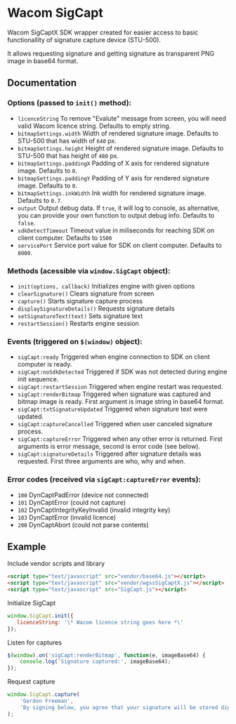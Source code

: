 # Wacom SigCapt
Wacom SigCaptX SDK wrapper created for easier access to basic functionallity of signature capture device (STU-500).

It allows requesting signature and getting signature as transparent PNG image in base64 format.

## Documentation

### Options (passed to `init()` method):

- `licenceString` To remove "Evalute" message from screen, you will need valid Wacom licence string. Defaults to empty string.
- `bitmapSettings.width` Width of rendered signature image. Defaults to STU-500 that has width of `640` px.
- `bitmapSettings.height` Height of rendered signature image. Defaults to STU-500 that has height of `480` px.
- `bitmapSettings.paddingX` Padding of X axis for rendered signature image. Defaults to `0`.
- `bitmapSettings.paddingY` Padding of Y axis for rendered signature image. Defaults to `0`.
- `bitmapSettings.inkWidth` Ink width for rendered signature image. Defaults to `0.7`.
- `output` Output debug data. If `true`, it will log to console, as alternative, you can provide your own function to output debug info. Defaults to `false`.
- `sdkDetectTimeout` Timeout value in miliseconds for reaching SDK on client computer. Defaults to `1500`
- `servicePort` Service port value for SDK on client computer. Defaults to `8000`.

### Methods (acessible via `window.SigCapt` object):

- `init(options, callback)` Initializes engine with given options
- `clearSignature()` Clears signature from screen
- `capture()` Starts signature capture process
- `displaySignatureDetails()` Requests signature details
- `setSignatureText(text)` Sets signature text
- `restartSession()` Restarts engine session

### Events (triggered on `$(window)` object):

- `sigCapt:ready` Triggered when engine connection to SDK on client computer is ready.
- `sigCapt:noSdkDetected` Triggered if SDK was not detected during engine init sequence.
- `sigCapt:restartSession` Triggered when engine restart was requested.
- `sigCapt:renderBitmap` Triggered when signature was captured and bitmap image is ready. First argument is image string in base64 format.
- `sigCapt:txtSignatureUpdated` Triggered when signature text were updated.
- `sigCapt:captureCancelled` Triggered when user canceled signature process.
- `sigCapt:captureError` Triggered when any other error is returned. First arguments is error message, second is error code (see below).
- `sigCapt:signatureDetails` Triggered after signature details was requested. First three arguments are who, why and when.

### Error codes (received via `sigCapt:captureError` events):

- `100` DynCaptPadError (device not connected)
- `101` DynCaptError (could not capture)
- `102` DynCaptIntegrityKeyInvalid (invalid integrity key)
- `103` DynCaptError (invalid licence)
- `200` DynCaptAbort (could not parse contents)

## Example

Include vendor scripts and library
```HTML
<script type="text/javascript" src="vendor/base64.js"></script>
<script type="text/javascript" src="vendor/wgssSigCaptX.js"></script>
<script type="text/javascript" src="SigCapt.js"></script>
```

Initialize SigCapt
```JavaScript
window.SigCapt.init({
   licenceString: '\* Wacom licence string goes here *\'
});
```

Listen for captures
```JavaScript
$(window).on('sigCapt:renderBitmap', function(e, imageBase64) {
    console.log('Signature captured:', imageBase64);
});
```

Request capture
```JavaScript
window.SigCapt.capture(
    'Gordon Freeman',
    'By signing below, you agree that your signature will be stored digitally.'
);
```
